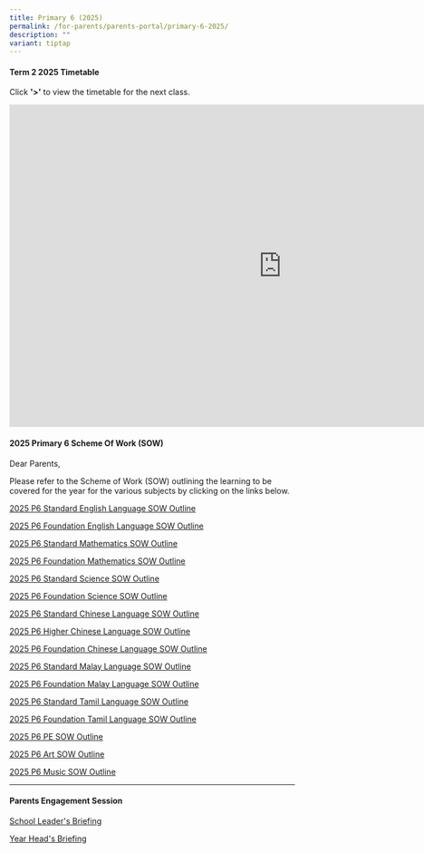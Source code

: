 ```yaml
---
title: Primary 6 (2025)
permalink: /for-parents/parents-portal/primary-6-2025/
description: ""
variant: tiptap
---
```

<h4><strong>Term 2 2025 Timetable</strong></h4>
<p>Click <strong>'&gt;'</strong> to view the timetable for the next class.</p>
<div class="iframe-wrapper">
<iframe height="569" width="960" allowfullscreen="true" frameborder="0" src="https://docs.google.com/presentation/d/e/2PACX-1vTGvINZmsi1Fw_cwCnHpRmQpfK5aiFA4D107uK-2sThdBJHJW1j-s7-Q7VadSCwpF3VOrdd8TK0gDhf/embed?start=false&amp;loop=false&amp;delayms=60000"></iframe>
</div>
<h4><strong>2025 Primary 6 Scheme Of Work (SOW)</strong></h4>
<p>Dear Parents,</p>
<p>Please refer to the Scheme of Work (SOW) outlining the learning to be
covered for the year for the various subjects by clicking on the links
below.</p>
<p><a href="/files/2025 P6 SOW/P6_Standard_EL_2025_SOW_Outline.pdf" rel="noopener noreferrer nofollow" target="_blank">2025 P6 Standard English Language SOW Outline</a>
</p>
<p><a href="/files/2025 P6 SOW/P6_Foundation_EL_2025_SOW_Outline.pdf" rel="noopener noreferrer nofollow" target="_blank">2025 P6 Foundation English Language SOW Outline</a>
</p>
<p><a href="/files/2025 P6 SOW/P6_Standard_MA_2025_SOW_Outline.pdf" rel="noopener noreferrer nofollow" target="_blank">2025 P6 Standard Mathematics SOW Outline</a>
</p>
<p><a href="/files/2025 P6 SOW/P6_Foundation_MA_2025_SOW_Outline.pdf" rel="noopener noreferrer nofollow" target="_blank">2025 P6 Foundation Mathematics SOW Outline</a>
</p>
<p><a href="/files/2025 P6 SOW/P6_Standard_SCI_2025_SOW_Outline.pdf" rel="noopener noreferrer nofollow" target="_blank">2025 P6 Standard Science SOW Outline</a>
</p>
<p><a href="/files/2025 P6 SOW/P6_Foundation_SCI_2025_SOW_Outline.pdf" rel="noopener noreferrer nofollow" target="_blank">2025 P6 Foundation Science SOW Outline</a>
</p>
<p><a href="/files/2025 P6 SOW/P6_CL_2025_SOW_Outline.pdf" rel="noopener noreferrer nofollow" target="_blank">2025 P6 Standard Chinese Language SOW Outline</a>
</p>
<p><a href="/files/2025 P6 SOW/P6_Higher_CL_2025_SOW_Outline.pdf" rel="noopener noreferrer nofollow" target="_blank">2025 P6 Higher Chinese Language SOW Outline</a>
</p>
<p><a href="/files/2025 P6 SOW/P6_Foundation_CL_2025_SOW_Outline.pdf" rel="noopener noreferrer nofollow" target="_blank">2025 P6 Foundation Chinese Language SOW Outline</a>
</p>
<p><a href="/files/2025 P6 SOW/P6_ML_2025_SOW_Outline.pdf" rel="noopener noreferrer nofollow" target="_blank">2025 P6 Standard Malay Language SOW Outline</a>
</p>
<p><a href="/files/2025 P6 SOW/P6_Foundation_ML_2025_SOW_Outline.pdf" rel="noopener noreferrer nofollow" target="_blank">2025 P6 Foundation Malay Language SOW Outline</a>
</p>
<p><a href="/files/2025 P6 SOW/P6_TL_2025_SOW_Outline.pdf" rel="noopener noreferrer nofollow" target="_blank">2025 P6 Standard Tamil Language SOW Outline</a>
</p>
<p><a href="/files/2025 P6 SOW/P6_Foundation_TL_2025_SOW_Outline.pdf" rel="noopener noreferrer nofollow" target="_blank">2025 P6 Foundation Tamil Language SOW Outline</a>
</p>
<p><a href="/files/2025 P6 SOW/P6_PE_2025_SOW_Outline.pdf" rel="noopener noreferrer nofollow" target="_blank">2025 P6 PE SOW Outline</a>
</p>
<p><a href="/files/2025 P6 SOW/P6_Art_2025_SOW_Outline.pdf" rel="noopener noreferrer nofollow" target="_blank">2025 P6 Art SOW Outline</a>
</p>
<p><a href="/files/2025 P6 SOW/P6_Music_2025_SOW_Outline.pdf" rel="noopener noreferrer nofollow" target="_blank">2025 P6 Music SOW Outline</a>
</p>
<hr>
<h4><strong>Parents Engagement Session</strong></h4>
<p><a href="/files/Parents Engagement Sessions/2025_P6_Meet_the_Parent__SL_Segment_.pdf" rel="noopener noreferrer nofollow" target="_blank">School Leader's Briefing</a>
</p>
<p><a href="/files/Parents Engagement Sessions/P6_Parents_Engagement_2025__YH_segment_.pdf" rel="noopener noreferrer nofollow" target="_blank">Year Head's Briefing</a>
</p>
<p></p>